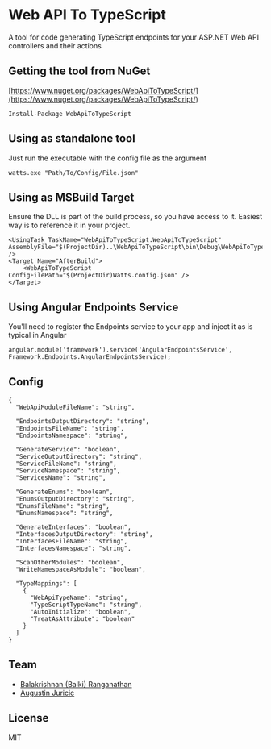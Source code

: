 # Web API To TypeScript
A tool for code generating TypeScript endpoints for your ASP.NET Web API controllers and their actions

## Getting the tool from NuGet
[https://www.nuget.org/packages/WebApiToTypeScript/](https://www.nuget.org/packages/WebApiToTypeScript/)
```
Install-Package WebApiToTypeScript
```

## Using as standalone tool
Just run the executable with the config file as the argument
```
watts.exe "Path/To/Config/File.json"
```

## Using as MSBuild Target
Ensure the DLL is part of the build process, so you have access to it. Easiest way is to reference it in your project.
```
<UsingTask TaskName="WebApiToTypeScript.WebApiToTypeScript" AssemblyFile="$(ProjectDir)..\WebApiToTypeScript\bin\Debug\WebApiToTypeScript.dll" />
<Target Name="AfterBuild">
    <WebApiToTypeScript ConfigFilePath="$(ProjectDir)Watts.config.json" />
</Target>
```

## Using Angular Endpoints Service
You'll need to register the Endpoints service to your app and inject it as is typical in Angular
```
angular.module('framework').service('AngularEndpointsService', Framework.Endpoints.AngularEndpointsService);
```

## Config
```
{
  "WebApiModuleFileName": "string",
  
  "EndpointsOutputDirectory": "string",
  "EndpointsFileName": "string",
  "EndpointsNamespace": "string",

  "GenerateService": "boolean",
  "ServiceOutputDirectory": "string",
  "ServiceFileName": "string",
  "ServiceNamespace": "string",
  "ServicesName": "string",

  "GenerateEnums": "boolean",
  "EnumsOutputDirectory": "string",
  "EnumsFileName": "string",
  "EnumsNamespace": "string",

  "GenerateInterfaces": "boolean",
  "InterfacesOutputDirectory": "string",
  "InterfacesFileName": "string",
  "InterfacesNamespace": "string",

  "ScanOtherModules": "boolean",
  "WriteNamespaceAsModule": "boolean",

  "TypeMappings": [
    {
      "WebApiTypeName": "string",
      "TypeScriptTypeName": "string",
      "AutoInitialize": "boolean",
      "TreatAsAttribute": "boolean"
    }
  ]
}
```

## Team
* [Balakrishnan (Balki) Ranganathan](https://github.com/greymind)
* [Augustin Juricic](https://github.com/omittones)

## License
MIT
